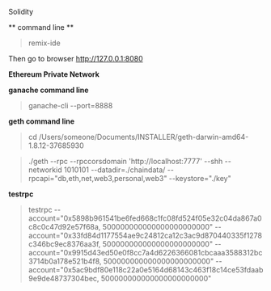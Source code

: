 Solidity 

** command line **

>remix-ide

Then go to browser http://127.0.0.1:8080


**Ethereum Private Network**

**ganache command line**

>ganache-cli --port=8888



**geth command line**

>cd /Users/someone/Documents/INSTALLER/geth-darwin-amd64-1.8.12-37685930

>./geth --rpc --rpccorsdomain 'http://localhost:7777' --shh --networkid 1010101  --datadir=./chaindata/ --rpcapi="db,eth,net,web3,personal,web3" --keystore="./key"



**testrpc**

>testrpc --account="0x5898b961541be6fed668c1fc08fd524f05e32c04da867a0c8c0c47d92e57f68a, 500000000000000000000000" --account="0x33fd84d1177554ae9c24812ca12c3ac9d870440335f1278c346bc9ec8376aa3f, 500000000000000000000000" --account="0x9915d43ed50e0f8cc7a4d6226366081cbcaaa3588312bc3714b0a178e521b4f8, 500000000000000000000000" --account="0x5ac9bdf80e118c22a0e5164d68143c463f18c14ce53fdaab9e9de48737304bec, 500000000000000000000000"

